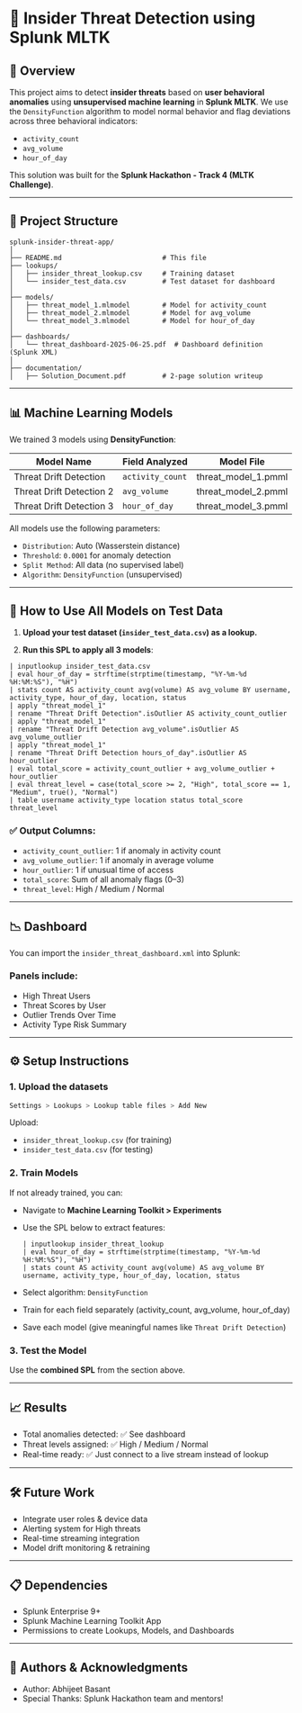 # 🔐 Insider Threat Detection using Splunk MLTK

## 🚀 Overview

This project aims to detect **insider threats** based on **user behavioral anomalies** using **unsupervised machine learning** in **Splunk MLTK**. We use the `DensityFunction` algorithm to model normal behavior and flag deviations across three behavioral indicators:

* `activity_count`
* `avg_volume`
* `hour_of_day`

This solution was built for the **Splunk Hackathon - Track 4 (MLTK Challenge)**.

---

## 📁 Project Structure

```
splunk-insider-threat-app/
│
├── README.md                         # This file
├── lookups/
│   ├── insider_threat_lookup.csv     # Training dataset
│   └── insider_test_data.csv         # Test dataset for dashboard
│
├── models/
│   ├── threat_model_1.mlmodel        # Model for activity_count
│   ├── threat_model_2.mlmodel        # Model for avg_volume
│   └── threat_model_3.mlmodel        # Model for hour_of_day
│
├── dashboards/
│   └── threat_dashboard-2025-06-25.pdf  # Dashboard definition (Splunk XML)
│
├── documentation/
│   ├── Solution_Document.pdf         # 2-page solution writeup
```

---

## 📊 Machine Learning Models

We trained 3 models using **DensityFunction**:

| Model Name               | Field Analyzed   | Model File            |
| ------------------------ | ---------------- | --------------------- |
| Threat Drift Detection   | `activity_count` | threat\_model\_1.pmml |
| Threat Drift Detection 2 | `avg_volume`     | threat\_model\_2.pmml |
| Threat Drift Detection 3 | `hour_of_day`    | threat\_model\_3.pmml |

All models use the following parameters:

* `Distribution`: Auto (Wasserstein distance)
* `Threshold`: `0.0001` for anomaly detection
* `Split Method`: All data (no supervised label)
* `Algorithm`: `DensityFunction` (unsupervised)

---

## 🧪 How to Use All Models on Test Data

1. **Upload your test dataset (`insider_test_data.csv`) as a lookup.**

2. **Run this SPL to apply all 3 models**:

```spl
| inputlookup insider_test_data.csv
| eval hour_of_day = strftime(strptime(timestamp, "%Y-%m-%d %H:%M:%S"), "%H")
| stats count AS activity_count avg(volume) AS avg_volume BY username, activity_type, hour_of_day, location, status
| apply "threat_model_1"
| rename "Threat Drift Detection".isOutlier AS activity_count_outlier
| apply "threat_model_1"
| rename "Threat Drift Detection avg_volume".isOutlier AS avg_volume_outlier
| apply "threat_model_1"
| rename "Threat Drift Detection hours_of_day".isOutlier AS hour_outlier
| eval total_score = activity_count_outlier + avg_volume_outlier + hour_outlier
| eval threat_level = case(total_score >= 2, "High", total_score == 1, "Medium", true(), "Normal")
| table username activity_type location status total_score threat_level
```

### ✅ Output Columns:

* `activity_count_outlier`: 1 if anomaly in activity count
* `avg_volume_outlier`: 1 if anomaly in average volume
* `hour_outlier`: 1 if unusual time of access
* `total_score`: Sum of all anomaly flags (0–3)
* `threat_level`: High / Medium / Normal

---

## 📉 Dashboard

You can import the `insider_threat_dashboard.xml` into Splunk:

### Panels include:

* High Threat Users
* Threat Scores by User
* Outlier Trends Over Time
* Activity Type Risk Summary

---

## ⚙️ Setup Instructions

### 1. Upload the datasets

```bash
Settings > Lookups > Lookup table files > Add New
```

Upload:

* `insider_threat_lookup.csv` (for training)
* `insider_test_data.csv` (for testing)

### 2. Train Models

If not already trained, you can:

* Navigate to **Machine Learning Toolkit > Experiments**
* Use the SPL below to extract features:

  ```spl
  | inputlookup insider_threat_lookup
  | eval hour_of_day = strftime(strptime(timestamp, "%Y-%m-%d %H:%M:%S"), "%H")
  | stats count AS activity_count avg(volume) AS avg_volume BY username, activity_type, hour_of_day, location, status
  ```
* Select algorithm: `DensityFunction`
* Train for each field separately (activity\_count, avg\_volume, hour\_of\_day)
* Save each model (give meaningful names like `Threat Drift Detection`)

### 3. Test the Model

Use the **combined SPL** from the section above.

---

## 📈 Results

* Total anomalies detected: ✅ See dashboard
* Threat levels assigned: ✅ High / Medium / Normal
* Real-time ready: ✅ Just connect to a live stream instead of lookup

---

## 🛠️ Future Work

* Integrate user roles & device data
* Alerting system for High threats
* Real-time streaming integration
* Model drift monitoring & retraining

---

## 📋 Dependencies

* Splunk Enterprise 9+
* Splunk Machine Learning Toolkit App
* Permissions to create Lookups, Models, and Dashboards

---

## 📌 Authors & Acknowledgments

* Author: Abhijeet Basant
* Special Thanks: Splunk Hackathon team and mentors!

